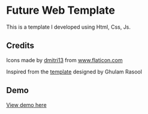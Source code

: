 # Future Web Template
This is a template I developed using Html, Css, Js.

## Credits
<div>Icons made by <a href="https://www.flaticon.com/authors/dmitri13" title="dmitri13">dmitri13</a> from <a href="https://www.flaticon.com/" title="Flaticon">www.flaticon.com</a></div>

Inspired from the [template](https://dribbble.com/shots/14335093-Landing-Page-UX-UI-Design) designed by Ghulam Rasool

## Demo
[View demo here](https://chiragms.github.io/future-web-template/)
